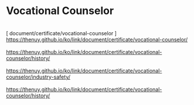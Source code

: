 # Vocational Counselor
<br>[ document/certificate/vocational-counselor ]
<br>https://thenuy.github.io/ko/link/document/certificate/vocational-counselor/
<br>
<br>https://thenuy.github.io/ko/link/document/certificate/vocational-counselor/history/
<br>
<br>https://thenuy.github.io/ko/link/document/certificate/vocational-counselor/industry-safety/
<br>
<br>https://thenuy.github.io/ko/link/document/certificate/vocational-counselor/history/
